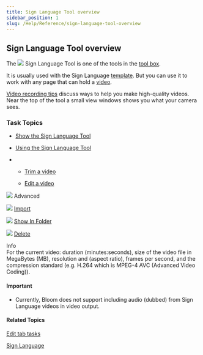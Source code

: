 ```yaml
---
title: Sign Language Tool overview
sidebar_position: 1
slug: /Help/Reference/sign-language-tool-overview
---
```


## Sign Language Tool overview

The ![](/ref-docs-assets/images/Tasks/Edit_tasks/Sign_Language_Tool/VideoPlaceHolderSMALLblue.png) Sign Language Tool is one of the tools in the [tool box](../../../Concepts/Tool_Box.md).

It is usually used with the Sign Language [template](../../../Concepts/Template.md). But you can use it to work with any page that can hold a [video](../../../Concepts/Video.md).

[Video recording tips](Video_recording_tips.md) discuss ways to help you make high-quality videos. Near the top of the tool a small view windows shows you what your camera sees.

### Task Topics

-   [Show the Sign Language Tool](Show_the_Sign_Language_Tool.md)
    
-   [Using the Sign Language Tool](Using_the_Sign_Languager_Tool.md)
    
-   -   [Trim a video](Trim_a_video.md)
        
    -   [Edit a video](Edit_a_video.md)
        

![](/ref-docs-assets/images/Tasks/Edit_tasks/Sign_Language_Tool/AdvancedTriangleOPEN.png) Advanced

![](/ref-docs-assets/images/Tasks/Edit_tasks/Sign_Language_Tool/ImportVideoIcon.png) [Import](Import_a_video.md)

![](/ref-docs-assets/images/Tasks/Edit_tasks/Sign_Language_Tool/ShowInFolder.png) [Show In Folder](Show_In_Folder.md)

![](/ref-docs-assets/images/Tasks/Edit_tasks/Sign_Language_Tool/DeleteVideoButton.png) [Delete](Delete_a_video.md)

Info  
For the current video: duration (minutes:seconds), size of the video file in MegaBytes (MB), resolution and (aspect ratio), frames per second, and the compression standard (e.g. H.264 which is MPEG-4 AVC (Advanced Video Coding)).

#### Important

-   Currently, Bloom does not support including audio (dubbed) from Sign Language videos in video output. 

#### Related Topics

[Edit tab tasks](../Edit_tasks_overview.md)

[Sign Language](../../../Concepts/Sign_Language.md)